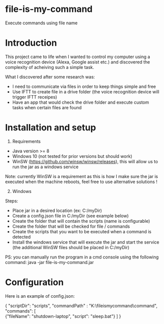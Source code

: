 # file-is-my-command
Execute commands using file name

# Introduction
This project came to life when I wanted to control my computer using a voice recognition device (Alexa, Google assist etc.) and discovered the complexity of acheiving such a simple task.

What I discovered after some research was:
- I need to communicate via files in order to keep things simple and free
- Use IFTT to create file in a drive folder (the voice recognition device will trigger IFTT receipes)
- Have an app that would check the drive folder and execute custom tasks when certain files are found

# Installation and setup

1) Requirements

- Java version >= 8
- Windows 10 (not tested for prior versions but should work)
- WinSW (https://github.com/winsw/winsw/releases), this will allow us to run the jar as a windows service

Note: currently WinSW is a requirement as this is how I make sure the jar is executed when the machine reboots, feel free to use alternative solutions !

2) Windows

Steps:
- Place jar in a desired location (ex: C:/myDir)
- Create a config.json file in C:/myDir (see example below)
- Create the folder that will contain the scripts (name is configurable)
- Create the folder that will be checked for file / commands
- Create the scripts that you want to be executed when a command is detected
- Install the windows service that will execute the jar and start the service (the additional WinSW files should be placed in C:/myDir)

PS: you can manually run the program in a cmd console using the following command: java -jar file-is-my-command.jar

# Configuration

Here is an example of config.json:

{
	"scriptDir": "scripts",
	"commandPath" : "K:\\fileismycommand\\command",
	"commands": [		
		{"fileName": "shutdown-laptop", "script": "sleep.bat"}
	]
}
